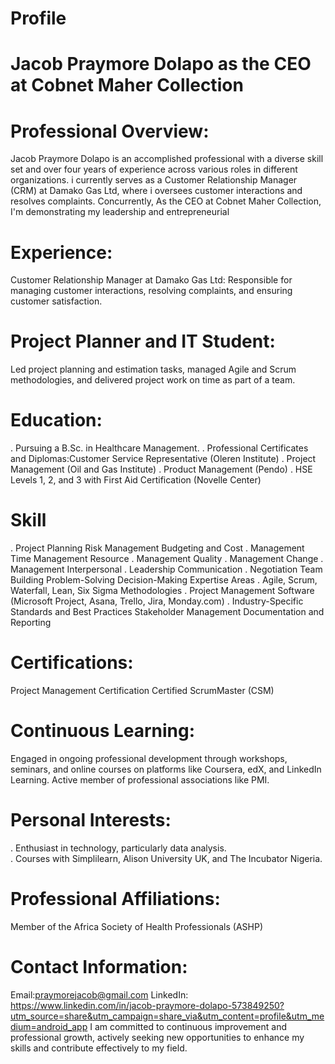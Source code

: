 # Profile
# Jacob Praymore Dolapo as the CEO at Cobnet Maher Collection
# Professional Overview:
Jacob Praymore Dolapo is an accomplished professional with a diverse skill set and over four years of experience across various roles in different organizations. 
 i currently serves as a Customer Relationship Manager (CRM) at Damako Gas Ltd, where i oversees customer interactions and resolves complaints.
 Concurrently, As the CEO at Cobnet Maher Collection, I'm demonstrating my leadership and entrepreneurial  
# Experience:
Customer Relationship Manager at Damako Gas Ltd: Responsible for managing customer interactions, resolving complaints, and ensuring customer satisfaction.
# Project Planner and IT Student: 
Led project planning and estimation tasks, managed Agile and Scrum methodologies, and delivered project work on time as part of a team.
# Education:
. Pursuing a B.Sc. in Healthcare Management.
. Professional Certificates and Diplomas:Customer Service Representative (Oleren Institute)
. Project Management (Oil and Gas Institute)
. Product Management (Pendo)
. HSE Levels 1, 2, and 3 with First Aid Certification (Novelle Center)
# Skill
. Project Planning Risk Management Budgeting and Cost
. Management Time Management Resource
. Management Quality 
. Management Change
. Management Interpersonal
. Leadership Communication
. Negotiation Team Building Problem-Solving Decision-Making Expertise Areas
. Agile, Scrum, Waterfall, Lean, Six Sigma Methodologies
. Project Management Software (Microsoft Project, Asana, Trello, Jira, Monday.com) 
. Industry-Specific Standards and Best Practices Stakeholder Management Documentation and Reporting 
# Certifications:
Project Management Certification Certified ScrumMaster (CSM)  
# Continuous Learning:
Engaged in ongoing professional development through workshops, seminars, and online courses on platforms like Coursera, edX, and LinkedIn Learning.
Active member of professional associations like PMI.
# Personal Interests:
. Enthusiast in technology, particularly data analysis.  
. Courses with Simplilearn, Alison University UK, and The Incubator Nigeria.
# Professional Affiliations:
Member of the Africa Society of Health Professionals (ASHP)
# Contact Information:
Email:praymorejacob@gmail.com
LinkedIn: https://www.linkedin.com/in/jacob-praymore-dolapo-573849250?utm_source=share&utm_campaign=share_via&utm_content=profile&utm_medium=android_app
I am committed to continuous improvement and professional growth, actively seeking new opportunities to enhance my skills and contribute effectively to my field. 
